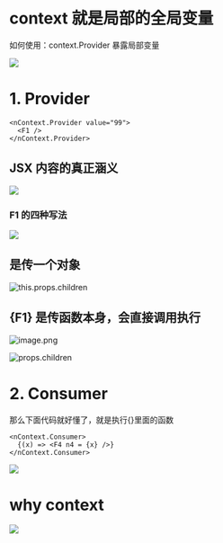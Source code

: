 # context 就是局部的全局变量

如何使用：context.Provider 暴露局部变量

![](https://upload-images.jianshu.io/upload_images/7094266-bc1620998a8494af.png?imageMogr2/auto-orient/strip%7CimageView2/2/w/1240)

# 1. Provider

```
<nContext.Provider value="99">
  <F1 />
</nContext.Provider>
```

## JSX 内容的真正涵义

![](https://upload-images.jianshu.io/upload_images/7094266-cd917744ae7cb3f2.png?imageMogr2/auto-orient/strip%7CimageView2/2/w/1240)

### F1 的四种写法

![](https://upload-images.jianshu.io/upload_images/7094266-c7445f91bb53a989.png?imageMogr2/auto-orient/strip%7CimageView2/2/w/1240)

## <F1></F1> 是传一个对象

![this.props.children](https://upload-images.jianshu.io/upload_images/7094266-c57aab1229882bc8.png?imageMogr2/auto-orient/strip%7CimageView2/2/w/1240)

## {F1} 是传函数本身，会直接调用执行

![image.png](https://upload-images.jianshu.io/upload_images/7094266-e7cf6090bf422ab2.png?imageMogr2/auto-orient/strip%7CimageView2/2/w/1240)

![props.children](https://upload-images.jianshu.io/upload_images/7094266-111bd688cf3186c0.png?imageMogr2/auto-orient/strip%7CimageView2/2/w/1240)

# 2. Consumer

那么下面代码就好懂了，就是执行{}里面的函数

```
<nContext.Consumer>
  {(x) => <F4 n4 = {x} />}
</nContext.Consumer>
```

![](https://upload-images.jianshu.io/upload_images/7094266-15481710853e1a18.png?imageMogr2/auto-orient/strip%7CimageView2/2/w/1240)

# why context

![](https://upload-images.jianshu.io/upload_images/7094266-e71c19448ee27dc9.png?imageMogr2/auto-orient/strip%7CimageView2/2/w/1240)
